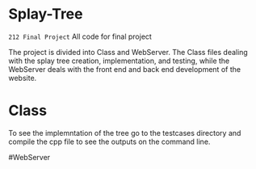 # Splay-Tree
`212 Final Project`
All code for final project

The project is divided into Class and WebServer. The Class files dealing with the splay tree creation, implementation, and testing, while the WebServer deals with the front end and back end development of the website.

# Class
To see the implemntation of the tree go to the testcases directory and compile the cpp file to see the outputs on the command line.

#WebServer
